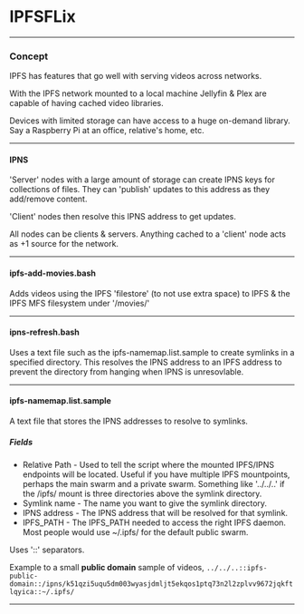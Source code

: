 # IPFSFLix

--------

### Concept

IPFS has features that go well with serving videos across networks.

With the IPFS network mounted to a local machine Jellyfin & Plex are capable of having cached video libraries.

Devices with limited storage can have access to a huge on-demand library.  Say a Raspberry Pi at an office, relative's home, etc.

-------


#### IPNS

'Server' nodes with a large amount of storage can create IPNS keys for collections of files.  They can 'publish' updates to this address as they add/remove content.

'Client' nodes then resolve this IPNS address to get updates.

All nodes can be clients & servers.  Anything cached to a 'client' node acts as +1 source for the network.

------

#### ipfs-add-movies.bash

Adds videos using the IPFS 'filestore' (to not use extra space) to IPFS & the IPFS MFS filesystem under '/movies/'

------

#### ipns-refresh.bash

Uses a text file such as the ipfs-namemap.list.sample to create symlinks in a specified directory.  This resolves the IPNS address to an IPFS address to prevent the directory from hanging when IPNS is unresovlable.  


------

#### ipfs-namemap.list.sample

A text file that stores the IPNS addresses to resolve to symlinks.

##### Fields
 - Relative Path - Used to tell the script where the mounted IPFS/IPNS endpoints will be located.  Useful if you have multiple IPFS mountpoints, perhaps the main swarm and a private swarm.  Something like '../../..' if the /ipfs/ mount is three directories above the symlink directory.
 - Symlink name - The name you want to give the symlink directory.
 - IPNS address - The IPNS address that will be resolved for that symlink.
 - IPFS_PATH - The IPFS_PATH needed to access the right IPFS daemon.  Most people would use ~/.ipfs/ for the default public swarm.
 
 Uses '::' separators.
 
 Example to a small **public domain** sample of videos,
 `../../..::ipfs-public-domain::/ipns/k51qzi5uqu5dm003wyasjdmljt5ekqos1ptq73n2l2zplvv9672jqkftlqyica::~/.ipfs/`
 
------
